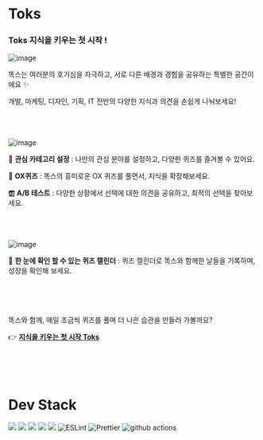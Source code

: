 # Toks

<h3>Toks 지식을 키우는 첫 시작 !</h3>

![image](https://user-images.githubusercontent.com/47452547/211762786-bd1a3ab7-0481-491a-8797-97b698433f20.png)

똑스는 여러분의 호기심을 자극하고, 서로 다른 배경과 경험을 공유하는 특별한 공간이에요 ✨ 


개발, 마케팅, 디자인, 기획, IT 전반의 다양한 지식과 의견을 손쉽게 나눠보세요! 
</br>
</br>
</br>
</br>

![image](https://github.com/depromeet/toks-web/assets/89721027/61c7ba78-2a8f-46d7-9cf3-78f1403fc378)

💭  **관심 카테고리 설정** : 나만의 관심 분야를 설정하고, 다양한 퀴즈를 즐겨볼 수 있어요. 

📝  **OX퀴즈** : 똑스의 흥미로운 OX 퀴즈를 풀면서, 지식을 확장해보세요. 

🆎  **A/B 테스트** : 다양한 상황에서 선택에 대한 의견을 공유하고, 최적의 선택을 찾아보세요.
</br>
</br>
</br>
</br>

![image](https://github.com/depromeet/toks-web/assets/89721027/7a88574d-627f-4435-a61d-2e7cc097cb83)

📅  **한 눈에 확인 할 수 있는 퀴즈 캘린더** : 퀴즈 캘린더로 똑스와 함께한 날들을 기록하며, 성장을 확인해 보세요.

</br>
</br>
</br>

똑스와 함께, 매일 조금씩 퀴즈를 풀며 더 나은 습관을 만들러 가볼까요?

👉 <a href="https://tokstudy.com/toks-main">**지식을 키우는 첫 시작 Toks**</a>
</br>
</br>


</br>
</br>

# Dev Stack

<p>
<img src="https://img.shields.io/badge/Next.js-000000?style=flat-square&logo=nextdotjs&logoColor=white"/>
<img src="https://img.shields.io/badge/TypeScript-3178C6?style=flat-square&logo=TypeScript&logoColor=white"/>
<img src="https://img.shields.io/badge/TailwindCss-06B6D4?style=flat-square&logo=TailwindCss&logoColor=white"/>
<img src="https://img.shields.io/badge/ReactQuery-FF4154?style=flat-square&logo=ReactQuery&logoColor=white"/>
<img src="https://img.shields.io/badge/Recoil-3578E5?style=flat-square&logo=react&logoColor=white"/>
<img alt="ESLint" src="https://img.shields.io/badge/-ESLint-4B32C3?style=flat-square&logo=eslint&logoColor=white" />
<img alt="Prettier" src="https://img.shields.io/badge/-Prettier-F7B93E?style=flat-square&logo=prettier&logoColor=white" />
<img alt="github actions" src="https://img.shields.io/badge/-GithubActions-2088FF?style=flat-square&logo=githubactions&logoColor=white" />
</p>
</br>
